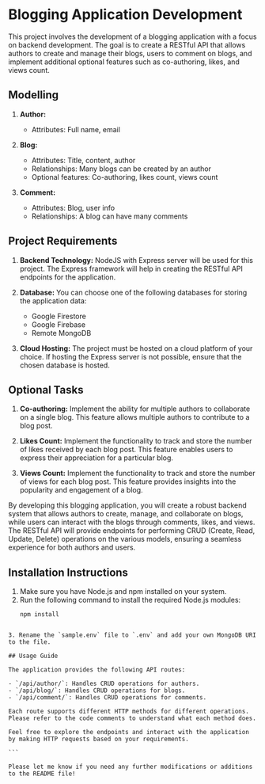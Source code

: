 # Blogging Application Development

This project involves the development of a blogging application with a focus on backend development. The goal is to create a RESTful API that allows authors to create and manage their blogs, users to comment on blogs, and implement additional optional features such as co-authoring, likes, and views count.

## Modelling

1. **Author:**

   - Attributes: Full name, email

2. **Blog:**

   - Attributes: Title, content, author
   - Relationships: Many blogs can be created by an author
   - Optional features: Co-authoring, likes count, views count

3. **Comment:**
   - Attributes: Blog, user info
   - Relationships: A blog can have many comments

## Project Requirements

1. **Backend Technology:** NodeJS with Express server will be used for this project. The Express framework will help in creating the RESTful API endpoints for the application.

2. **Database:** You can choose one of the following databases for storing the application data:

   - Google Firestore
   - Google Firebase
   - Remote MongoDB

3. **Cloud Hosting:** The project must be hosted on a cloud platform of your choice. If hosting the Express server is not possible, ensure that the chosen database is hosted.

## Optional Tasks

1. **Co-authoring:** Implement the ability for multiple authors to collaborate on a single blog. This feature allows multiple authors to contribute to a blog post.

2. **Likes Count:** Implement the functionality to track and store the number of likes received by each blog post. This feature enables users to express their appreciation for a particular blog.

3. **Views Count:** Implement the functionality to track and store the number of views for each blog post. This feature provides insights into the popularity and engagement of a blog.

By developing this blogging application, you will create a robust backend system that allows authors to create, manage, and collaborate on blogs, while users can interact with the blogs through comments, likes, and views. The RESTful API will provide endpoints for performing CRUD (Create, Read, Update, Delete) operations on the various models, ensuring a seamless experience for both authors and users.

## Installation Instructions

1. Make sure you have Node.js and npm installed on your system.
2. Run the following command to install the required Node.js modules:
   ```shell
   npm install
   ```

````

3. Rename the `sample.env` file to `.env` and add your own MongoDB URI to the file.

## Usage Guide

The application provides the following API routes:

- `/api/author/`: Handles CRUD operations for authors.
- `/api/blog/`: Handles CRUD operations for blogs.
- `/api/comment/`: Handles CRUD operations for comments.

Each route supports different HTTP methods for different operations. Please refer to the code comments to understand what each method does.

Feel free to explore the endpoints and interact with the application by making HTTP requests based on your requirements.

```

Please let me know if you need any further modifications or additions to the README file!
````
